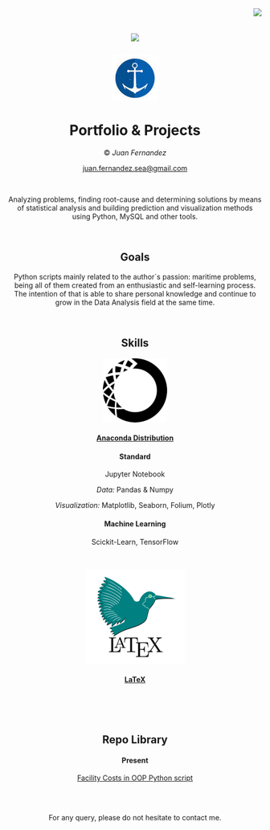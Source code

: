 <img align="right" src="https://visitor-badge.laobi.icu/badge?page_id=SeaGraphData.SeaGraphData" />

<h1 align="center">
    <img src="https://readme-typing-svg.herokuapp.com/?
font=Righteous&size=35&center=true&vCenter=true&width=500&height=70&duration=4000&lines=Hi+There!+👋;+I'm+Juan!;" />
</h1>



<div align="center">


![](trinu.jpg)

# Portfolio & Projects

© *Juan Fernandez*  

juan.fernandez.sea@gmail.com

<br />

Analyzing problems, finding root-cause and determining solutions by means of statistical analysis and building prediction and visualization methods using Python, MySQL and other tools. 



<br />

## Goals

Python scripts mainly related to the author´s passion: maritime problems, being all of them created from an enthusiastic and self-learning process. The intention of that is able to share personal knowledge and continue to grow in the Data Analysis field at the same time.

<br />

## Skills

![](Ana.jpg)


#### [Anaconda Distribution](https://www.anaconda.com/) 

#### Standard

Jupyter Notebook

*Data:* Pandas & Numpy


*Visualization:* Matplotlib, Seaborn, Folium, Plotly


#### Machine Learning

Scickit-Learn, TensorFlow




<br />

![](Naval.jpg)

#### [LaTeX](https://www.latex-project.org/) 

<br />



<br />


<br />


## Repo Library

#### Present

 [Facility Costs in OOP Python script](https://github.com/SeaGraphData/Facility-Cost)
 


 


<br />


<br />

For any query, please do not hesitate to contact me. 
